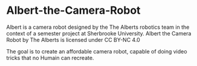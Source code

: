 # Albert-the-Camera-Robot
Albert is a camera robot designed by the The Alberts robotics team in the context of a semester project at Sherbrooke University. Albert the Camera Robot by The Alberts is licensed under CC BY-NC 4.0 

The goal is to create an affordable camera robot, capable of doing video tricks that no Humain can recreate.
